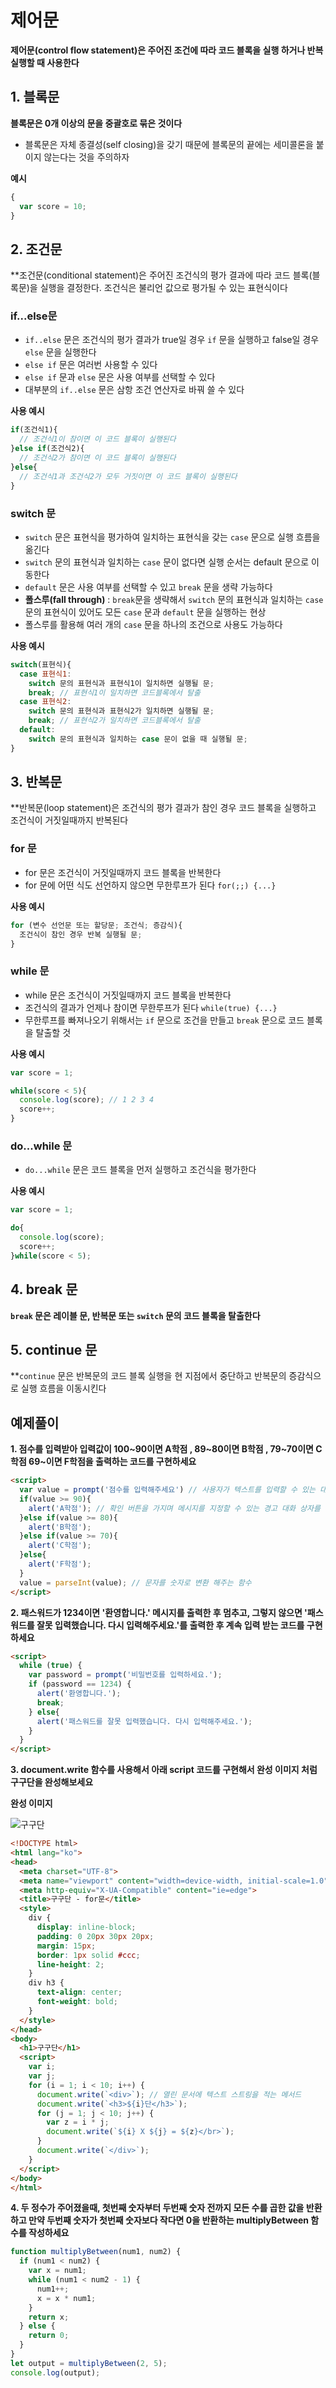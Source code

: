 # 제어문

**제어문(control flow statement)은 주어진 조건에 따라 코드 블록을 실행 하거나 반복 실행할 때 사용한다**

## 1. 블록문

**블록문은 0개 이상의 문을 중괄호로 묶은 것이다**

- 블록문은 자체 종결성(self closing)을 갖기 때문에 블록문의 끝에는 세미콜론을 붙이지 않는다는 것을 주의하자

**예시**

```js
{
  var score = 10;
}
```

## 2. 조건문

**조건문(conditional statement)은 주어진 조건식의 평가 결과에 따라 코드 블록(블록문)을 실행을 결정한다. 조건식은 불리언 값으로 평가될 수 있는 표현식이다

  ### if...else문

  - `if..else` 문은 조건식의 평가 결과가 true일 경우 `if` 문을 실행하고 false일 경우 `else` 문을 실행한다
  - `else if` 문은 여러번 사용할 수 있다
  - `else if` 문과 `else` 문은 사용 여부를 선택할 수 있다
  - 대부분의 `if..else` 문은 삼항 조건 연산자로 바꿔 쓸 수 있다

  **사용 예시**

  ```js
  if(조건식1){
    // 조건식1이 참이면 이 코드 블록이 실행된다
  }else if(조건식2){
    // 조건식2가 참이면 이 코드 블록이 실행된다
  }else{
    // 조건식1과 조건식2가 모두 거짓이면 이 코드 블록이 실행된다
  }
  ```

  ### switch 문

  - `switch` 문은 표현식을 평가하여 일치하는 표현식을 갖는 `case` 문으로 실행 흐름을 옮긴다
  - `switch` 문의 표현식과 일치하는 `case` 문이 없다면 실행 순서는 default 문으로 이동한다
  - `default` 문은 사용 여부를 선택할 수 있고 `break` 문을 생략 가능하다
  - **폴스루(fall through)** : `break`문을 생략해서 `switch` 문의 표현식과 일치하는 `case` 문의 표현식이 있어도 모든 `case` 문과 `default` 문을 실행하는 현상
  - 폴스루를 활용해 여러 개의 `case` 문을 하나의 조건으로 사용도 가능하다

  **사용 예시**

  ```js
  switch(표현식){
    case 표현식1:
      switch 문의 표현식과 표현식1이 일치하면 실행될 문;
      break; // 표현식1이 일치하면 코드블록에서 탈출
    case 표현식2:
      switch 문의 표현식과 표현식2가 일치하면 실행될 문;
      break; // 표현식2가 일치하면 코드블록에서 탈출
    default:
      switch 문의 표현식과 일치하는 case 문이 없을 때 실행될 문;
  }
  ```

## 3. 반복문

**반복문(loop statement)은 조건식의 평가 결과가 참인 경우 코드 블록을 실행하고 조건식이 거짓일때까지 반복된다

  ### for 문

  - for 문은 조건식이 거짓일때까지 코드 블록을 반복한다
  - for 문에 어떤 식도 선언하지 않으면 무한루프가 된다 `for(;;) {...}`

  **사용 예시**

  ```js
  for (변수 선언문 또는 할당문; 조건식; 증감식){
    조건식이 참인 경우 반복 실행될 문;
  }
  ```

  ### while 문

  - while 문은 조건식이 거짓일때까지 코드 블록을 반복한다
  - 조건식의 결과가 언제나 참이면 무한루프가 된다 `while(true) {...}`
  - 무한루프를 빠져나오기 위해서는 `if` 문으로 조건을 만들고 `break` 문으로 코드 블록을 탈출할 것

  **사용 예시**

  ```js
  var score = 1;

  while(score < 5){
    console.log(score); // 1 2 3 4
    score++;
  }
  ```

  ### do...while 문

  - `do...while` 문은 코드 블록을 먼저 실행하고 조건식을 평가한다

  **사용 예시**

  ```js
  var score = 1;

  do{
    console.log(score);
    score++;
  }while(score < 5);
  ```

## 4. break 문

**`break` 문은 레이블 문, 반복문 또는 `switch` 문의 코드 블록을 탈출한다**

## 5. continue 문

**`continue` 문은 반복문의 코드 블록 실행을 현 지점에서 중단하고 반복문의 증감식으로 실행 흐름을 이동시킨다

## 예제풀이

**1. 점수를 입력받아 입력값이 100~90이면 A학점 , 89~80이면 B학점 , 79~70이면 C학점 69~이면 F학점을 출력하는 코드를 구현하세요**

```html
<script>
  var value = prompt('점수를 입력해주세요') // 사용자가 텍스트를 입력할 수 있는 대화 상자를 띄우는 메서드
  if(value >= 90){
    alert('A학점'); // 확인 버튼을 가지며 메시지를 지정할 수 있는 경고 대화 상자를 띄우는 메서드
  }else if(value >= 80){
    alert('B학점');
  }else if(value >= 70){
    alert('C학점');
  }else{
    alert('F학점');
  }
  value = parseInt(value); // 문자를 숫자로 변환 해주는 함수
</script>
```

**2. 패스워드가 1234이면 '환영합니다.' 메시지를 출력한 후 멈추고, 그렇지 않으면 '패스워드를 잘못 입력했습니다. 다시 입력해주세요.'를 출력한 후 계속 입력 받는 코드를 구현하세요**

```html
<script>
  while (true) {
    var password = prompt('비밀번호를 입력하세요.');
    if (password == 1234) {
      alert('환영합니다.');
      break;
    } else{
      alert('패스워드를 잘못 입력했습니다. 다시 입력해주세요.');
    }
  }
</script>
```

**3. document.write 함수를 사용해서 아래 script 코드를 구현해서 완성 이미지 처럼 구구단을 완성해보세요**

**완성 이미지**

![구구단](https://user-images.githubusercontent.com/67866773/91124710-c6282480-e6da-11ea-83fc-58939c5f0447.png)

```html
<!DOCTYPE html>
<html lang="ko">
<head>
  <meta charset="UTF-8">
  <meta name="viewport" content="width=device-width, initial-scale=1.0">
  <meta http-equiv="X-UA-Compatible" content="ie=edge">
  <title>구구단 - for문</title>
  <style>
    div {
      display: inline-block;
      padding: 0 20px 30px 20px;
      margin: 15px;
      border: 1px solid #ccc;
      line-height: 2;
    }
    div h3 {
      text-align: center;
      font-weight: bold;
    }
  </style>
</head>
<body>
  <h1>구구단</h1>
  <script>
    var i;
    var j;
    for (i = 1; i < 10; i++) {
      document.write(`<div>`); // 열린 문서에 텍스트 스트링을 적는 메서드
      document.write(`<h3>${i}단</h3>`);
      for (j = 1; j < 10; j++) {
        var z = i * j;
        document.write(`${i} X ${j} = ${z}</br>`);
      }
      document.write(`</div>`);
    }
  </script>
</body>
</html>
```

**4. 두 정수가 주어졌을때, 첫번째 숫자부터 두번째 숫자 전까지 모든 수를 곱한 값을 반환하고 만약 두번째 숫자가 첫번째 숫자보다 작다면 0을 반환하는 multiplyBetween 함수를 작성하세요**

```js
function multiplyBetween(num1, num2) {
  if (num1 < num2) {
    var x = num1;
    while (num1 < num2 - 1) {
      num1++;
      x = x * num1;
    }
    return x;
  } else {
    return 0;
  }
}
let output = multiplyBetween(2, 5);
console.log(output);
```



